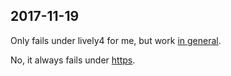 ## 2017-11-19

<script>
<span style="color: green; border: 1px solid green;" draggable="true" dragstart={e => {
  e.dataTransfer.setData("DownloadURL", `text/plain:this.md:${lively4url}/doc/journal/2017-11-19.md`);
}}>
  Woking drag (DownloadURL: url)
</span>
</script>

<script>
<a style="color: red; border: 1px solid red;" draggable="true" dragstart={e => {
  const content = "somedynamiccontent";
  e.dataTransfer.setData("DownloadURL", `text/plain:dynamic.md:data:text/plain;utf-8,${content}`);
}}>
  Blocked drag (DownloadURL: data url)
</a>
</script>


Only fails under lively4 for me, but work [in general](http://jsfiddle.net/Andrei_Yanovich/jqym7wdh/).

No, it always fails under [https](https://jsfiddle.net/Andrei_Yanovich/jqym7wdh/).



<script>
<a style="color:blue; border: 1px solid blue;" draggable="true" dragstart={e => {
  const content = "somedynamiccontent";
  e.dataTransfer.setData("text/plain", `HelloWorld`);
}}>
  foo
</a>
</script>